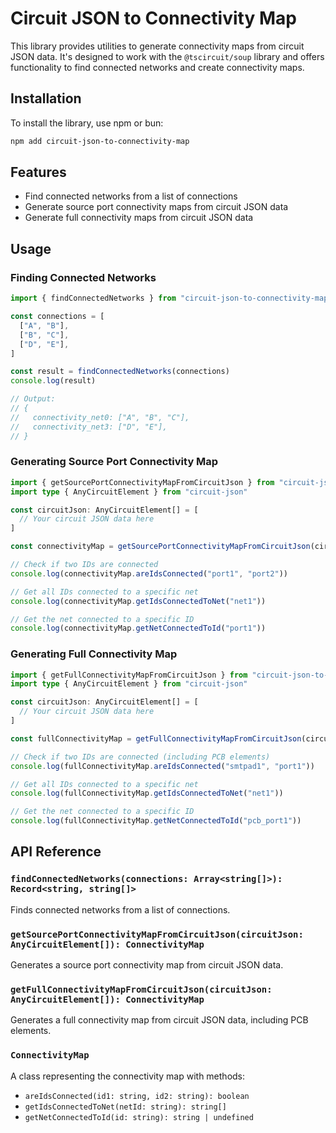 # Circuit JSON to Connectivity Map

This library provides utilities to generate connectivity maps from circuit JSON data. It's designed to work with the `@tscircuit/soup` library and offers functionality to find connected networks and create connectivity maps.

## Installation

To install the library, use npm or bun:

```bash
npm add circuit-json-to-connectivity-map
```

## Features

- Find connected networks from a list of connections
- Generate source port connectivity maps from circuit JSON data
- Generate full connectivity maps from circuit JSON data

## Usage

### Finding Connected Networks

```typescript
import { findConnectedNetworks } from "circuit-json-to-connectivity-map"

const connections = [
  ["A", "B"],
  ["B", "C"],
  ["D", "E"],
]

const result = findConnectedNetworks(connections)
console.log(result)

// Output:
// {
//   connectivity_net0: ["A", "B", "C"],
//   connectivity_net3: ["D", "E"],
// }
```

### Generating Source Port Connectivity Map

```typescript
import { getSourcePortConnectivityMapFromCircuitJson } from "circuit-json-to-connectivity-map"
import type { AnyCircuitElement } from "circuit-json"

const circuitJson: AnyCircuitElement[] = [
  // Your circuit JSON data here
]

const connectivityMap = getSourcePortConnectivityMapFromCircuitJson(circuitJson)

// Check if two IDs are connected
console.log(connectivityMap.areIdsConnected("port1", "port2"))

// Get all IDs connected to a specific net
console.log(connectivityMap.getIdsConnectedToNet("net1"))

// Get the net connected to a specific ID
console.log(connectivityMap.getNetConnectedToId("port1"))
```

### Generating Full Connectivity Map

```typescript
import { getFullConnectivityMapFromCircuitJson } from "circuit-json-to-connectivity-map"
import type { AnyCircuitElement } from "circuit-json"

const circuitJson: AnyCircuitElement[] = [
  // Your circuit JSON data here
]

const fullConnectivityMap = getFullConnectivityMapFromCircuitJson(circuitJson)

// Check if two IDs are connected (including PCB elements)
console.log(fullConnectivityMap.areIdsConnected("smtpad1", "port1"))

// Get all IDs connected to a specific net
console.log(fullConnectivityMap.getIdsConnectedToNet("net1"))

// Get the net connected to a specific ID
console.log(fullConnectivityMap.getNetConnectedToId("pcb_port1"))
```

## API Reference

### `findConnectedNetworks(connections: Array<string[]>): Record<string, string[]>`

Finds connected networks from a list of connections.

### `getSourcePortConnectivityMapFromCircuitJson(circuitJson: AnyCircuitElement[]): ConnectivityMap`

Generates a source port connectivity map from circuit JSON data.

### `getFullConnectivityMapFromCircuitJson(circuitJson: AnyCircuitElement[]): ConnectivityMap`

Generates a full connectivity map from circuit JSON data, including PCB elements.

### `ConnectivityMap`

A class representing the connectivity map with methods:

- `areIdsConnected(id1: string, id2: string): boolean`
- `getIdsConnectedToNet(netId: string): string[]`
- `getNetConnectedToId(id: string): string | undefined`
